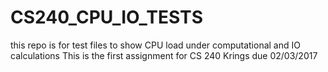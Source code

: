 # CS240_CPU_IO_TESTS

this repo is for test files to show CPU load under computational and IO calculations
This is the first assignment for CS 240 Krings due 02/03/2017
